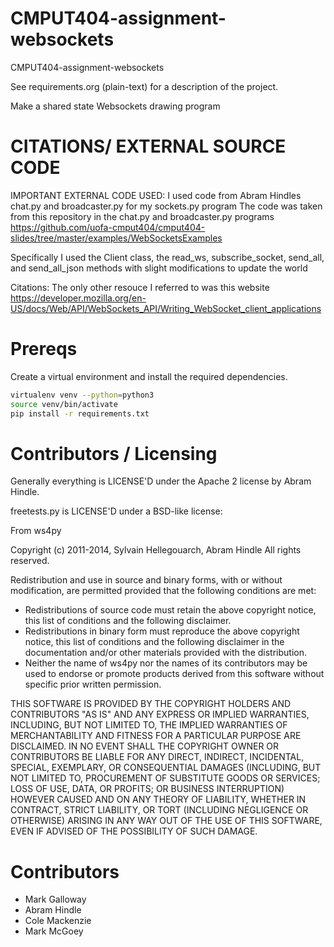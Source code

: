 CMPUT404-assignment-websockets
==============================

CMPUT404-assignment-websockets

See requirements.org (plain-text) for a description of the project.

Make a shared state Websockets drawing program


CITATIONS/ EXTERNAL SOURCE CODE
========================
IMPORTANT EXTERNAL CODE USED:
I used code from Abram Hindles chat.py and broadcaster.py for my sockets.py program
The code was taken from this repository in the chat.py and broadcaster.py programs
https://github.com/uofa-cmput404/cmput404-slides/tree/master/examples/WebSocketsExamples

Specifically I used the Client class, the read_ws, subscribe_socket, send_all, and send_all_json methods with slight modifications to update the world

Citations: 
The only other resouce I referred to was this website https://developer.mozilla.org/en-US/docs/Web/API/WebSockets_API/Writing_WebSocket_client_applications

Prereqs
=======
Create a virtual environment and install the required dependencies.

```bash
virtualenv venv --python=python3
source venv/bin/activate
pip install -r requirements.txt
```
Contributors / Licensing
========================

Generally everything is LICENSE'D under the Apache 2 license by Abram Hindle.

freetests.py is LICENSE'D under a BSD-like license:

From ws4py

Copyright (c) 2011-2014, Sylvain Hellegouarch, Abram Hindle
All rights reserved.

Redistribution and use in source and binary forms, with or without
modification, are permitted provided that the following conditions are met:

 * Redistributions of source code must retain the above copyright notice,
   this list of conditions and the following disclaimer.
 * Redistributions in binary form must reproduce the above copyright
   notice, this list of conditions and the following disclaimer in the
   documentation and/or other materials provided with the distribution.
 * Neither the name of ws4py nor the names of its contributors may be used
   to endorse or promote products derived from this software without
   specific prior written permission.

THIS SOFTWARE IS PROVIDED BY THE COPYRIGHT HOLDERS AND CONTRIBUTORS "AS IS"
AND ANY EXPRESS OR IMPLIED WARRANTIES, INCLUDING, BUT NOT LIMITED TO, THE
IMPLIED WARRANTIES OF MERCHANTABILITY AND FITNESS FOR A PARTICULAR PURPOSE
ARE DISCLAIMED. IN NO EVENT SHALL THE COPYRIGHT OWNER OR CONTRIBUTORS BE
LIABLE FOR ANY DIRECT, INDIRECT, INCIDENTAL, SPECIAL, EXEMPLARY, OR
CONSEQUENTIAL DAMAGES (INCLUDING, BUT NOT LIMITED TO, PROCUREMENT OF
SUBSTITUTE GOODS OR SERVICES; LOSS OF USE, DATA, OR PROFITS; OR BUSINESS
INTERRUPTION) HOWEVER CAUSED AND ON ANY THEORY OF LIABILITY, WHETHER IN
CONTRACT, STRICT LIABILITY, OR TORT (INCLUDING NEGLIGENCE OR OTHERWISE)
ARISING IN ANY WAY OUT OF THE USE OF THIS SOFTWARE, EVEN IF ADVISED OF THE
POSSIBILITY OF SUCH DAMAGE.

Contributors
============

* Mark Galloway
* Abram Hindle
* Cole Mackenzie
* Mark McGoey
